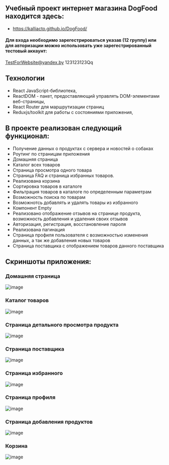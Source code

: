 ## Учебный проект интернет магазина DogFood находится здесь:
- https://kalliacto.github.io/DogFood/

#### Для входа необходимо зарегестрироваться указав (12 группу) или для авторизации можно использовать уже зарегестрированный тестовый аккаунт:
  TestForWebsite@yandex.by  123123123Qq

## Технологии
- React JavaScript-библиотека,
- ReactDOM - пакет, предоставляющий управлять DOM-элементами веб-страницы,
- React Router для маршрутизации страниц 
- Reduxjs/toolkit для работы с состояниями приложения,

## В проекте реализован следующий функционал:
- Получение данных о продуктах с сервера и новостей о собаках
- Роутинг по страницам приложения
- Домашняя страница
- Каталог всех товаров
- Страница просмотра одного товара
- Страница FAQ и страница избранных товаров.
- Реализована корзина
- Сортировка товаров в каталоге
- Фильтрация товаров в каталоге по определенным параметрам
- Возможность поиска по товарам
- Возможнотсь добавлять и удалять товары из избранного
- Компонент Empty
- Реализовано отображение отзывов на странице продукта, возможность добавления и удаления своих отзывов
- Авторизация, регистрация, восстановление пароля 
- Реализована пагинация 
- Cтраница профиля пользователя с возможностью изменения данных, а так же добавления новых товаров
- Страница поставщика с отображением товаров данного поставщика

 ## Скриншоты приложения:
### Домашняя страница
![image](https://github.com/Kalliacto/DogFood/assets/98468178/341d56b8-6dc0-4fa7-a2d0-ba30a8d6ca01)
### Каталог товаров
![image](https://github.com/Kalliacto/DogFood/assets/98468178/2c5db4df-89f2-4763-911a-cc5c24fd67fc)
### Страница детального просмотра продукта
 ![image](https://github.com/Kalliacto/DogFood/assets/98468178/fb1cacb4-0d55-40ff-8116-3172f005c727)
### Страница поставщика
 ![image](https://github.com/Kalliacto/DogFood/assets/98468178/0e921c89-ea31-47c4-90d4-d5b0f9559f2f)
### Страница избранного
 ![image](https://github.com/Kalliacto/DogFood/assets/98468178/9da3c286-128d-4553-bc64-7d8f27608d07)
### Страница профиля
 ![image](https://github.com/Kalliacto/DogFood/assets/98468178/c63ed810-a0e7-4b97-b1f0-eac47f46620e)
### Страница добавления продуктов
![image](https://github.com/Kalliacto/DogFood/assets/98468178/4c6c2894-1830-4697-8027-10c047f74a2e)
### Корзина
 ![image](https://github.com/Kalliacto/DogFood/assets/98468178/02405740-f0b6-4f6b-ae4b-5c588cf2b9ff)
